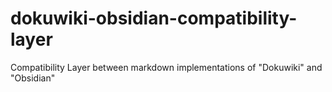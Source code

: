 # dokuwiki-obsidian-compatibility-layer
Compatibility Layer between markdown implementations of "Dokuwiki" and "Obsidian"
